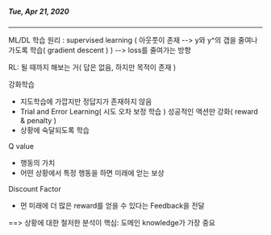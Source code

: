 ##### Tue, Apr 21, 2020

---

ML/DL 학습 원리 : supervised learning ( 아웃풋이 존재 --> y와 y^의 갭을 줄여나가도록 학습( gradient descent ) ) --> loss를 줄여가는 방향



RL: 될 때까지 해보는 거( 답은 없음, 하지만 목적이 존재 ) 



강화학습

- 지도학습에 가깝지만 정답지가 존재하지 않음
- Trial and Error Learning( 시도 오차 보정 학습 ) 성공적인 액션만 강화( reward & penalty )
- 상황에 숙달되도록 학습



Q value

- 행동의 가치
- 어떤 상황에서 특정 행동을 하면 미래에 얻는 보상



Discount Factor

- 먼 미래에 더 많은 reward를 얻을 수 있다는 Feedback을 전달

==> 상황에 대한 철저한 분석이 핵심: 도메인 knowledge가 가장 중요